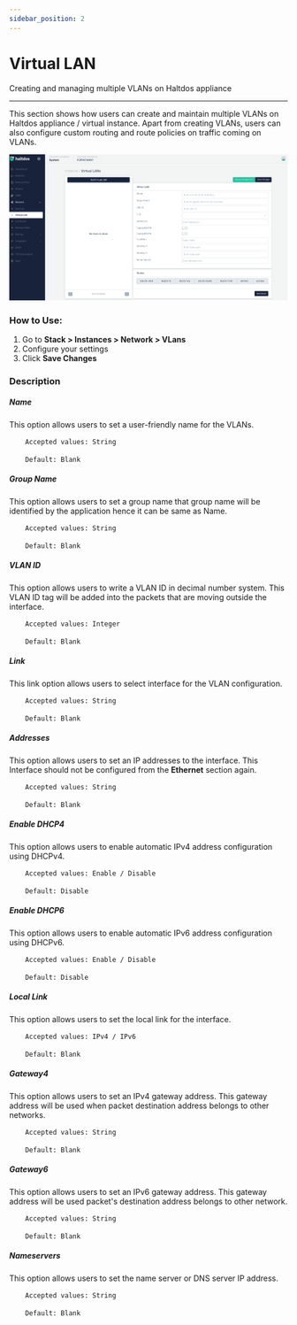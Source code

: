 ```yaml
---
sidebar_position: 2
---
```


# Virtual LAN

Creating and managing multiple VLANs on Haltdos appliance

---

This section shows how users can create and maintain multiple VLANs on Haltdos appliance / virtual instance. Apart from creating VLANs, users can also configure custom routing and route policies on traffic coming on VLANs.

![vlan](/img/platform/v7/docs/vlan.png)

### How to Use:

1. Go to **Stack > Instances > Network > VLans**
2. Configure your settings
3. Click **Save Changes**

### Description

##### **Name**
This option allows users to set a user-friendly name for the VLANs.

```
    Accepted values: String

    Default: Blank 
```


##### **Group Name**
This option allows users to set a group name that group name will be identified by the application hence it can be same as Name.

```
    Accepted values: String

    Default: Blank 
```


##### **VLAN ID**
This option allows users to write a VLAN ID in decimal number system. This VLAN ID tag will be added into the packets that are moving outside the interface.

```
    Accepted values: Integer

    Default: Blank 
```


##### **Link**
This link option allows users to select interface for the VLAN configuration.

```
    Accepted values: String

    Default: Blank 
```


##### **Addresses**
This option allows users to set an IP addresses to the interface. This Interface should not be configured from the **Ethernet** section again.

```
    Accepted values: String

    Default: Blank 
```


##### **Enable DHCP4**
This option allows users to enable automatic IPv4 address configuration using DHCPv4.

```
    Accepted values: Enable / Disable

    Default: Disable 
```


##### **Enable DHCP6**
This option allows users to enable automatic IPv6 address configuration using DHCPv6.

```
    Accepted values: Enable / Disable

    Default: Disable 
```


##### **Local Link**
This option allows users to set the local link for the interface.

```
    Accepted values: IPv4 / IPv6

    Default: Blank 
```


##### **Gateway4**
This option allows users to set an IPv4 gateway address. This gateway address will be used when packet destination address belongs to other networks.

```
    Accepted values: String

    Default: Blank 
```


##### **Gateway6**
This option allows users to set an IPv6 gateway address. This gateway address will be used packet's destination address belongs to other network.

```
    Accepted values: String

    Default: Blank 
```


##### **Nameservers**
This option allows users to set the name server or DNS server IP address.

```
    Accepted values: String

    Default: Blank 
```

